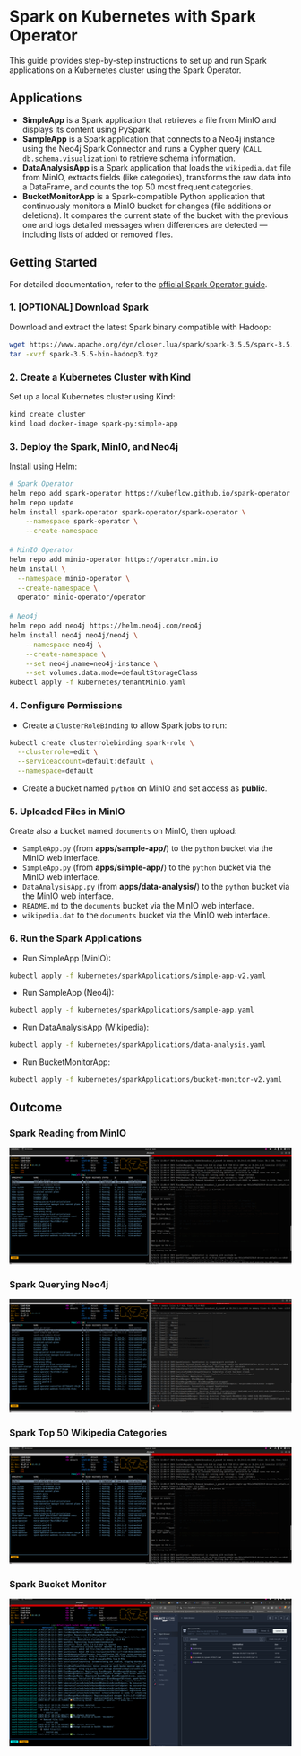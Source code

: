 # Spark on Kubernetes with Spark Operator

This guide provides step-by-step instructions to set up and run Spark applications on a Kubernetes cluster using the Spark Operator. 

## Applications

- **SimpleApp** is a Spark application that retrieves a file from MinIO and displays its content using PySpark.
- **SampleApp** is a Spark application that connects to a Neo4j instance using the Neo4j Spark Connector and runs a Cypher query (`CALL db.schema.visualization`) to retrieve schema information.
- **DataAnalysisApp** is a Spark application that loads the `wikipedia.dat` file from MinIO, extracts fields (like categories), transforms the raw data into a DataFrame, and counts the top 50 most frequent categories.
- **BucketMonitorApp** is a Spark-compatible Python application that continuously monitors a MinIO bucket for changes (file additions or deletions). It compares the current state of the bucket with the previous one and logs detailed messages when differences are detected — including lists of added or removed files.

## Getting Started

For detailed documentation, refer to the [official Spark Operator guide](https://www.kubeflow.org/docs/components/spark-operator/getting-started/).

### 1. [OPTIONAL] Download Spark

Download and extract the latest Spark binary compatible with Hadoop:

```bash
wget https://www.apache.org/dyn/closer.lua/spark/spark-3.5.5/spark-3.5.5-bin-hadoop3.tgz
tar -xvzf spark-3.5.5-bin-hadoop3.tgz
```

### 2. Create a Kubernetes Cluster with Kind

Set up a local Kubernetes cluster using Kind:

```bash
kind create cluster
kind load docker-image spark-py:simple-app
```

### 3. Deploy the Spark, MinIO, and Neo4j

Install using Helm:

```bash
# Spark Operator
helm repo add spark-operator https://kubeflow.github.io/spark-operator
helm repo update
helm install spark-operator spark-operator/spark-operator \
    --namespace spark-operator \
    --create-namespace

# MinIO Operator
helm repo add minio-operator https://operator.min.io
helm install \
  --namespace minio-operator \
  --create-namespace \
  operator minio-operator/operator

# Neo4j
helm repo add neo4j https://helm.neo4j.com/neo4j
helm install neo4j neo4j/neo4j \
    --namespace neo4j \
    --create-namespace \
    --set neo4j.name=neo4j-instance \
    --set volumes.data.mode=defaultStorageClass
kubectl apply -f kubernetes/tenantMinio.yaml
```

### 4. Configure Permissions

- Create a `ClusterRoleBinding` to allow Spark jobs to run:

```bash
kubectl create clusterrolebinding spark-role \
  --clusterrole=edit \
  --serviceaccount=default:default \
  --namespace=default
```

- Create a bucket named `python` on MinIO and set access as **public**.

### 5. Uploaded Files in MinIO

Create also a bucket named `documents` on MinIO, then upload:
- `SampleApp.py` (from **apps/sample-app/**) to the `python` bucket via the MinIO web interface.
- `SimpleApp.py` (from **apps/simple-app/**) to the `python` bucket via the MinIO web interface.
- `DataAnalysisApp.py` (from **apps/data-analysis/**) to the `python` bucket via the MinIO web interface.
- `README.md` to the `documents` bucket via the MinIO web interface.
- `wikipedia.dat` to the `documents` bucket via the MinIO web interface.

### 6. Run the Spark Applications

- Run SimpleApp (MinIO):

```bash
kubectl apply -f kubernetes/sparkApplications/simple-app-v2.yaml
```

- Run SampleApp (Neo4j):

```bash
kubectl apply -f kubernetes/sparkApplications/sample-app.yaml
```

- Run DataAnalysisApp (Wikipedia):

```bash
kubectl apply -f kubernetes/sparkApplications/data-analysis.yaml
```

- Run BucketMonitorApp:

```bash
kubectl apply -f kubernetes/sparkApplications/bucket-monitor-v2.yaml
```

## Outcome

### Spark Reading from MinIO
![Spark MinIO](./assets/spark-minio.png)

### Spark Querying Neo4j
![Neo4j Connector](./assets/spark-neo4j-connector.png)

### Spark Top 50 Wikipedia Categories
![Spark MinIO](./assets/spark-minio.png)

### Spark Bucket Monitor
![Spark Bucket Monitor](./assets/bucket-monitor.png)